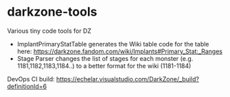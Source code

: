 # darkzone-tools
Various tiny code tools for DZ

- ImplantPrimaryStatTable generates the Wiki table code for the table here: https://darkzone.fandom.com/wiki/Implants#Primary_Stat:_Ranges
- Stage Parser changes the list of stages for each monster (e.g. 1181,1182,1183,1184..) to a better format for the wiki (1181-1184)

DevOps CI build: https://echelar.visualstudio.com/DarkZone/_build?definitionId=6
